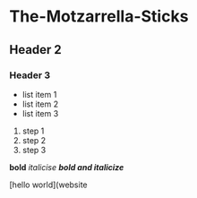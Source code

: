 # The-Motzarrella-Sticks
## Header 2
### Header 3
-  list item 1
-  list item 2
-  list item 3

1. step 1
2. step 2
3. step 3

**bold**
*italicise*
***bold and italicize***

[hello world](website
